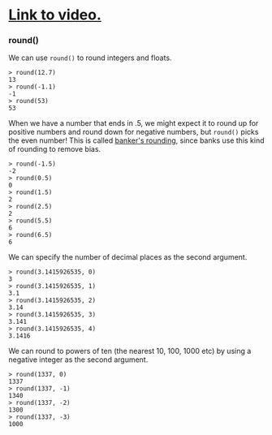# [Link to video.](https://www.youtube.com/watch?v=vuTCz1Gz7tc&list=PLVD25niNi0BkyCc47RgZHKnmIh6nsupN7)

### round()

We can use `round()` to round integers and floats.

```
> round(12.7)
13
> round(-1.1)
-1
> round(53)
53
```

When we have a number that ends in .5, we might expect it to round up for positive numbers and round down for negative numbers, but `round()` picks the even number! This is called [banker's rounding](https://rounding.to/understanding-the-bankers-rounding/), since banks use this kind of rounding to remove bias.

```
> round(-1.5)
-2
> round(0.5)
0
> round(1.5)
2
> round(2.5)
2
> round(5.5)
6
> round(6.5)
6
```

We can specify the number of decimal places as the second argument.

```
> round(3.1415926535, 0)
3
> round(3.1415926535, 1)
3.1
> round(3.1415926535, 2)
3.14
> round(3.1415926535, 3)
3.141
> round(3.1415926535, 4)
3.1416
```

We can round to powers of ten (the nearest 10, 100, 1000 etc) by using a negative integer as the second argument.

```
> round(1337, 0)
1337
> round(1337, -1)
1340
> round(1337, -2)
1300
> round(1337, -3)
1000
```

